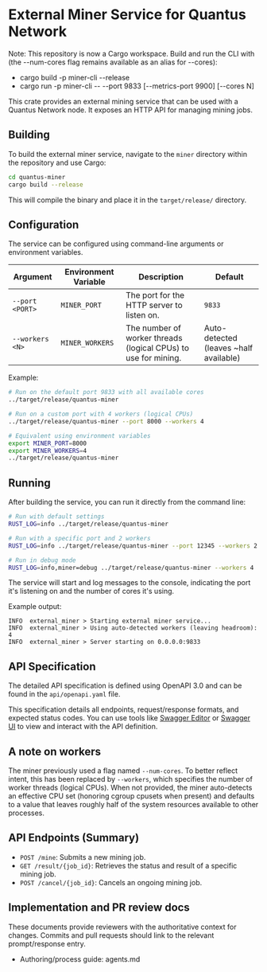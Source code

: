 # External Miner Service for Quantus Network

Note: This repository is now a Cargo workspace. Build and run the CLI with (the --num-cores flag remains available as an alias for --cores):
- cargo build -p miner-cli --release
- cargo run -p miner-cli -- --port 9833 [--metrics-port 9900] [--cores N]

This crate provides an external mining service that can be used with a Quantus Network node. It exposes an HTTP API for
managing mining jobs.

## Building

To build the external miner service, navigate to the `miner` directory within the repository and use Cargo:

```bash
cd quantus-miner
cargo build --release
```

This will compile the binary and place it in the `target/release/` directory.

## Configuration

The service can be configured using command-line arguments or environment variables.

| Argument          | Environment Variable | Description                                | Default       |
|-------------------|----------------------|--------------------------------------------|---------------|
| `--port <PORT>`   | `MINER_PORT`         | The port for the HTTP server to listen on. | `9833`        |
| `--workers <N>` | `MINER_WORKERS` | The number of worker threads (logical CPUs) to use for mining. | Auto-detected (leaves ~half available) |

Example:

```bash
# Run on the default port 9833 with all available cores
../target/release/quantus-miner

# Run on a custom port with 4 workers (logical CPUs)
../target/release/quantus-miner --port 8000 --workers 4

# Equivalent using environment variables
export MINER_PORT=8000
export MINER_WORKERS=4
../target/release/quantus-miner
```

## Running

After building the service, you can run it directly from the command line:

```bash
# Run with default settings
RUST_LOG=info ../target/release/quantus-miner

# Run with a specific port and 2 workers
RUST_LOG=info ../target/release/quantus-miner --port 12345 --workers 2

# Run in debug mode
RUST_LOG=info,miner=debug ../target/release/quantus-miner --workers 4

```

The service will start and log messages to the console, indicating the port it's listening on and the number of cores
it's using.

Example output:

```
INFO  external_miner > Starting external miner service...
INFO  external_miner > Using auto-detected workers (leaving headroom): 4
INFO  external_miner > Server starting on 0.0.0.0:9833 
```

## API Specification

The detailed API specification is defined using OpenAPI 3.0 and can be found in the `api/openapi.yaml` file.

This specification details all endpoints, request/response formats, and expected status codes.
You can use tools like [Swagger Editor](https://editor.swagger.io/)
or [Swagger UI](https://swagger.io/tools/swagger-ui/) to view and interact with the API definition.

## A note on workers

The miner previously used a flag named `--num-cores`. To better reflect intent, this has been replaced by `--workers`, which specifies the number of worker threads (logical CPUs). When not provided, the miner auto-detects an effective CPU set (honoring cgroup cpusets when present) and defaults to a value that leaves roughly half of the system resources available to other processes.

## API Endpoints (Summary)

* `POST /mine`: Submits a new mining job.
* `GET /result/{job_id}`: Retrieves the status and result of a specific mining job.
* `POST /cancel/{job_id}`: Cancels an ongoing mining job.

## Implementation and PR review docs

These documents provide reviewers with the authoritative context for changes. Commits and pull requests should link to the relevant prompt/response entry.

- Authoring/process guide: agents.md